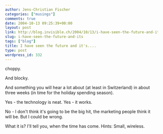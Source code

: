 ```yaml
---
author: Jens-Christian Fischer
categories: ["musings"]
comments: true
date: 2004-10-13 09:25:39+00:00
layout: post
link: http://blog.invisible.ch/2004/10/13/i-have-seen-the-future-and-its/
slug: i-have-seen-the-future-and-its
tags: ["blog"]
title: I have seen the future and it's....
type: post
wordpress_id: 332
---
```


choppy.


And blocky.


And something you will hear a lot about (at least in Switzerland) in about three weeks (in time for the holiday spending season).

Yes - the technology is neat. Yes - it works. 

No - I don't think it's going to be the big hit, the marketing people think it will be. But I could be wrong.

What it is? I'll tell you, when the time has come. Hints: Small, wireless.
